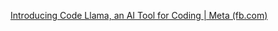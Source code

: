 [Introducing Code Llama, an AI Tool for Coding | Meta (fb.com)](https://about.fb.com/news/2023/08/code-llama-ai-for-coding/)
